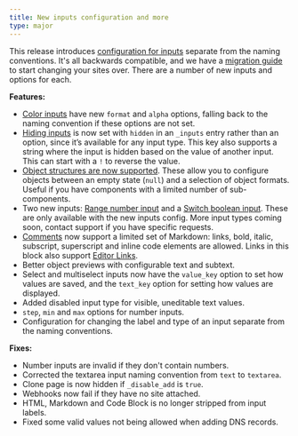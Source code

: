 ```yaml
---
title: New inputs configuration and more
type: major
---
```

This release introduces [configuration for inputs](/documentation/articles/how-to-choose-what-input-is-used-in-the-data-editor/) separate from the naming conventions. It's all backwards compatible, and we have a [migration guide](/documentation/articles/migrating-to-input-configuration/) to start changing your sites over. There are a number of new inputs and options for each.

**Features:**

* [Color inputs](/documentation/articles/using-color-inputs-to-edit-your-data/) have new `format` and `alpha` options, falling back to the naming convention if these options are not set.
* [Hiding inputs](/documentation/articles/how-to-choose-what-input-is-used-in-the-data-editor/#configuration) is now set with `hidden` in an `_inputs` entry rather than an option, since it’s available for any input type. This key also supports a string where the input is hidden based on the value of another input. This can start with a `!` to reverse the value.
* [Object structures are now supported](/documentation/articles/editing-objects-in-your-data/#options). These allow you to configure objects between an empty state (`null`) and a selection of object formats. Useful if you have components with a limited number of sub-components.
* Two new inputs: [Range number input](/documentation/articles/using-number-inputs-to-edit-your-data/#range) and a [Switch boolean input](/documentation/articles/using-checkbox-inputs-to-edit-your-data/#switch). These are only available with the new inputs config. More input types coming soon, contact support if you have specific requests.
* [Comments](/documentation/articles/how-to-choose-what-input-is-used-in-the-data-editor/) now support a limited set of Markdown: links, bold, italic, subscript, superscript and inline code elements are allowed. Links in this block also support [Editor Links](/documentation/articles/extending-in-app-navigation-with-editor-links/).
* Better object previews with configurable text and subtext.
* Select and multiselect inputs now have the `value_key` option to set how values are saved, and the `text_key` option for setting how values are displayed.
* Added disabled input type for visible, uneditable text values.
* `step`, `min` and `max` options for number inputs.
* Configuration for changing the label and type of an input separate from the naming conventions.

**Fixes:**

* Number inputs are invalid if they don't contain numbers.
* Corrected the textarea input naming convention from `text` to `textarea`.
* Clone page is now hidden if `_disable_add` is `true`.
* Webhooks now fail if they have no site attached.
* HTML, Markdown and Code Block is no longer stripped from input labels.
* Fixed some valid values not being allowed when adding DNS records.
